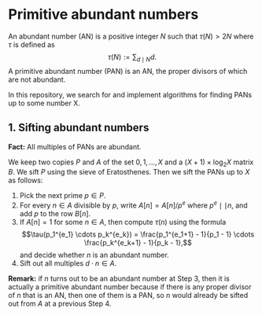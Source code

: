 # Primitive abundant numbers
 An abundant number (AN) is a positive integer $N$ such that $\tau(N) > 2N$ where $\tau$ is defined as $$\tau(N) := \sum_{d \mid N} d.$$ A primitive abundant number (PAN) is an AN, the proper divisors of which are not abundant.
 
 In this repository, we search for and implement algorithms for finding PANs up to some number X.

 ## 1. Sifting abundant numbers
 **Fact:** All multiples of PANs are abundant.

 We keep two copies $P$ and $A$ of the set ${0, 1, \dots, X}$ and a $(X + 1) \times \log_2 X$ matrix $B$. We sift $P$ using the sieve of Eratosthenes. Then we sift the PANs up to $X$ as follows:
 1. Pick the next prime $p \in P$.
 2. For every $n \in A$ divisible by $p$, write $A[n] = A[n]/p^e$ where $p^e \mid\mid n$, and add $p$ to the row $B[n]$.
 3. If $A[n] = 1$ for some $n \in A$, then compute $\tau(n)$ using the formula $$\tau(p_1^{e_1} \cdots p_k^{e_k}) = \frac{p_1^{e_1+1} - 1}{p_1 - 1} \cdots \frac{p_k^{e_k+1} - 1}{p_k - 1},$$ and decide whether $n$ is an abundant number.
 4. Sift out all multiples $d \cdot n \in A$.
   
 **Remark:** if $n$ turns out to be an abundant number at Step 3, then it is actually a primitive abundant number because if there is any proper divisor of $n$ that is an AN, then one of them is a PAN, so $n$ would already be sifted out from $A$ at a previous Step 4.


